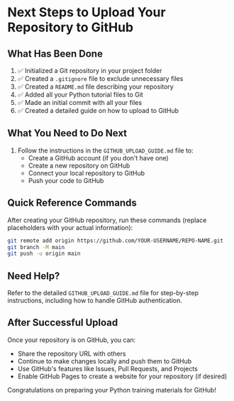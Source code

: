 # Next Steps to Upload Your Repository to GitHub

## What Has Been Done

1. ✅ Initialized a Git repository in your project folder
2. ✅ Created a `.gitignore` file to exclude unnecessary files
3. ✅ Created a `README.md` file describing your repository
4. ✅ Added all your Python tutorial files to Git
5. ✅ Made an initial commit with all your files
6. ✅ Created a detailed guide on how to upload to GitHub

## What You Need to Do Next

1. Follow the instructions in the `GITHUB_UPLOAD_GUIDE.md` file to:
   - Create a GitHub account (if you don't have one)
   - Create a new repository on GitHub
   - Connect your local repository to GitHub
   - Push your code to GitHub

## Quick Reference Commands

After creating your GitHub repository, run these commands (replace placeholders with your actual information):

```bash
git remote add origin https://github.com/YOUR-USERNAME/REPO-NAME.git
git branch -M main
git push -u origin main
```

## Need Help?

Refer to the detailed `GITHUB_UPLOAD_GUIDE.md` file for step-by-step instructions, including how to handle GitHub authentication.

## After Successful Upload

Once your repository is on GitHub, you can:
- Share the repository URL with others
- Continue to make changes locally and push them to GitHub
- Use GitHub's features like Issues, Pull Requests, and Projects
- Enable GitHub Pages to create a website for your repository (if desired)

Congratulations on preparing your Python training materials for GitHub!
